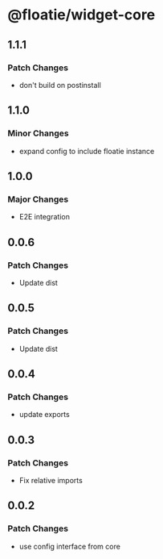 # @floatie/widget-core

## 1.1.1

### Patch Changes

- don't build on postinstall

## 1.1.0

### Minor Changes

- expand config to include floatie instance

## 1.0.0

### Major Changes

- E2E integration

## 0.0.6

### Patch Changes

- Update dist

## 0.0.5

### Patch Changes

- Update dist

## 0.0.4

### Patch Changes

- update exports

## 0.0.3

### Patch Changes

- Fix relative imports

## 0.0.2

### Patch Changes

- use config interface from core
